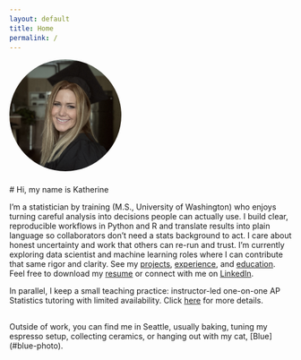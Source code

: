 ```yaml
---
layout: default
title: Home
permalink: /
---
```


<style>.page-heading{display:none}</style>

<div class="intro">
  <img src="/assets/img/headshot.JPG"
       alt="Katherine Delno headshot"
       class="headshot"
       loading="lazy" decoding="async">
  <div class="intro-text" markdown="1">
# Hi, my name is Katherine

I’m a statistician by training (M.S., University of Washington) who enjoys turning careful analysis into decisions people can actually use. I build clear, reproducible workflows in Python and R and translate results into plain language so collaborators don’t need a stats background to act. I care about honest uncertainty and work that others can re-run and trust. I’m currently exploring data scientist and machine learning roles where I can contribute that same rigor and clarity. See my [projects](/projects/), [experience](/experience/), and [education](/education/). Feel free to download my [resume](/assets/resume.pdf) or connect with me on [LinkedIn](https://www.linkedin.com/in/katherinedelno).

In parallel, I keep a small teaching practice: instructor-led one-on-one AP Statistics tutoring with limited availability. Click [here](/tutoring/) for more details.
  </div>
</div>
Outside of work, you can find me in Seattle, usually baking, tuning my espresso setup, collecting ceramics, or hanging out with my cat, [Blue](#blue-photo).

<!-- Lightbox -->
<div id="blue-photo" class="lightbox" aria-hidden="true">
  <a href="#" class="lb-close" aria-label="Close"></a>
  <img src="/assets/img/blue.jpeg" alt="Blue the cat">
</div>

<style>
  .intro { display:flex; gap:24px; align-items:flex-start; flex-wrap:wrap; margin-bottom:16px; }
  .headshot { width:200px; height:200px; border-radius:50%; object-fit:cover; flex-shrink:0; }
  .intro-text h1 { margin-top:0; }

  /* Lightbox */
  .lightbox { display:none; position:fixed; inset:0; background:rgba(0,0,0,.6);
              align-items:center; justify-content:center; padding:24px; z-index:9999; }
  .lightbox:target { display:flex; }
  .lightbox img { max-width:720px; max-height:85vh; border-radius:12px;
                  box-shadow:0 10px 30px rgba(0,0,0,.35); }
  .lb-close { position:absolute; inset:0; cursor:zoom-out; }

  @media (max-width: 700px) { .intro { flex-direction:column; } }
</style>